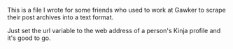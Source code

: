This is a file I wrote for some friends who used to work at Gawker to scrape their post archives into a text format. 

Just set the url variable to the web address of a person's Kinja profile and it's good to go.